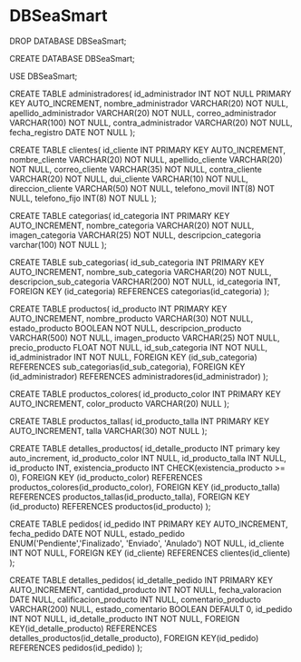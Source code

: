 # DBSeaSmart
DROP DATABASE DBSeaSmart;

CREATE DATABASE DBSeaSmart;

USE DBSeaSmart;

CREATE TABLE administradores(
	id_administrador INT NOT NULL PRIMARY KEY AUTO_INCREMENT,
	nombre_administrador VARCHAR(20) NOT NULL,
	apellido_administrador VARCHAR(20) NOT NULL,
	correo_administrador VARCHAR(100) NOT NULL,
	contra_administrador VARCHAR(20) NOT NULL,
	fecha_registro DATE NOT NULL
);

CREATE TABLE clientes(
	id_cliente INT PRIMARY KEY AUTO_INCREMENT,
	nombre_cliente VARCHAR(20) NOT NULL,
	apellido_cliente VARCHAR(20) NOT NULL,
	correo_cliente VARCHAR(35) NOT NULL,
	contra_cliente VARCHAR(20) NOT NULL,
	dui_cliente VARCHAR(10) NOT NULL,
	direccion_cliente VARCHAR(50) NOT NULL,
	telefono_movil INT(8) NOT NULL,
	telefono_fijo INT(8) NOT NULL
);

CREATE TABLE categorias(
	id_categoria INT PRIMARY KEY AUTO_INCREMENT,
	nombre_categoria VARCHAR(20) NOT NULL,
	imagen_categoria VARCHAR(25) NOT NULL,
    descripcion_categoria varchar(100) NOT NULL
);

CREATE TABLE sub_categorias(
	id_sub_categoria INT PRIMARY KEY AUTO_INCREMENT,
	nombre_sub_categoria VARCHAR(20) NOT NULL,
	descripcion_sub_categoria VARCHAR(200) NOT NULL,
	id_categoria INT,
	FOREIGN KEY (id_categoria)
	REFERENCES categorias(id_categoria)
);

CREATE TABLE productos(
	id_producto INT PRIMARY KEY AUTO_INCREMENT,
	nombre_producto VARCHAR(30) NOT NULL,
	estado_producto BOOLEAN NOT NULL,
	descripcion_producto VARCHAR(500) NOT NULL,
	imagen_producto VARCHAR(25) NOT NULL,
	precio_producto FLOAT NOT NULL,
	id_sub_categoria INT NOT NULL,
	id_administrador INT NOT NULL,
	FOREIGN KEY (id_sub_categoria)
	REFERENCES sub_categorias(id_sub_categoria),
	FOREIGN KEY (id_administrador)
	REFERENCES administradores(id_administrador)
);

CREATE TABLE productos_colores(
	id_producto_color INT PRIMARY KEY AUTO_INCREMENT,
	color_producto VARCHAR(20) NULL
);

CREATE TABLE productos_tallas(
	id_producto_talla INT PRIMARY KEY AUTO_INCREMENT,
	talla VARCHAR(30) NOT NULL
);

CREATE TABLE detalles_productos(
	id_detalle_producto INT primary key auto_increment,
    id_producto_color INT NULL,
    id_producto_talla INT NULL,
    id_producto INT,
    existencia_producto INT CHECK(existencia_producto >= 0),
    FOREIGN KEY (id_producto_color)
	REFERENCES productos_colores(id_producto_color),
    FOREIGN KEY (id_producto_talla)
	REFERENCES productos_tallas(id_producto_talla),
    FOREIGN KEY (id_producto)
	REFERENCES productos(id_producto)
);

CREATE TABLE pedidos(
	id_pedido INT PRIMARY KEY AUTO_INCREMENT,
	fecha_pedido DATE NOT NULL,
	estado_pedido ENUM('Pendiente','Finalizado', 'Enviado', 'Anulado') NOT NULL,
	id_cliente INT NOT NULL,
	FOREIGN KEY (id_cliente)
	REFERENCES clientes(id_cliente)
);

CREATE TABLE detalles_pedidos(
	id_detalle_pedido INT PRIMARY KEY AUTO_INCREMENT,
	cantidad_producto INT NOT NULL,
	fecha_valoracion DATE NULL,
	calificacion_producto INT NULL,
	comentario_producto VARCHAR(200) NULL,
    estado_comentario BOOLEAN DEFAULT 0,
	id_pedido INT NOT NULL,
	id_detalle_producto INT NOT NULL,
	FOREIGN KEY(id_detalle_producto)
	REFERENCES detalles_productos(id_detalle_producto),
	FOREIGN KEY(id_pedido)
	REFERENCES pedidos(id_pedido)
);

